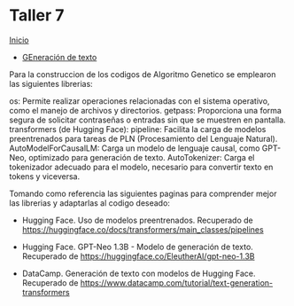 # Taller 7
[Inicio](/README.md)
- [GEneración de texto](/gen-ai/Taller%207%20Generacion%20de%20Texto.ipynb)

Para la construccion de los codigos de Algoritmo Genetico se emplearon las siguientes librerias:

os: Permite realizar operaciones relacionadas con el sistema operativo, como el manejo de archivos y directorios.
getpass: Proporciona una forma segura de solicitar contraseñas o entradas sin que se muestren en pantalla.
transformers (de Hugging Face):
pipeline: Facilita la carga de modelos preentrenados para tareas de PLN (Procesamiento del Lenguaje Natural).
AutoModelForCausalLM: Carga un modelo de lenguaje causal, como GPT-Neo, optimizado para generación de texto.
AutoTokenizer: Carga el tokenizador adecuado para el modelo, necesario para convertir texto en tokens y viceversa.

Tomando como referencia las siguientes paginas para comprender mejor las librerias y adaptarlas al codigo deseado: 

- Hugging Face. Uso de modelos preentrenados. Recuperado de https://huggingface.co/docs/transformers/main_classes/pipelines

- Hugging Face. GPT-Neo 1.3B - Modelo de generación de texto. Recuperado de https://huggingface.co/EleutherAI/gpt-neo-1.3B

- DataCamp. Generación de texto con modelos de Hugging Face. Recuperado de https://www.datacamp.com/tutorial/text-generation-transformers